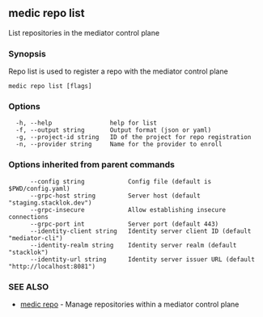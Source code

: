 ## medic repo list

List repositories in the mediator control plane

### Synopsis

Repo list is used to register a repo with the mediator control plane

```
medic repo list [flags]
```

### Options

```
  -h, --help                help for list
  -f, --output string       Output format (json or yaml)
  -g, --project-id string   ID of the project for repo registration
  -n, --provider string     Name for the provider to enroll
```

### Options inherited from parent commands

```
      --config string            Config file (default is $PWD/config.yaml)
      --grpc-host string         Server host (default "staging.stacklok.dev")
      --grpc-insecure            Allow establishing insecure connections
      --grpc-port int            Server port (default 443)
      --identity-client string   Identity server client ID (default "mediator-cli")
      --identity-realm string    Identity server realm (default "stacklok")
      --identity-url string      Identity server issuer URL (default "http://localhost:8081")
```

### SEE ALSO

* [medic repo](medic_repo.md)	 - Manage repositories within a mediator control plane

